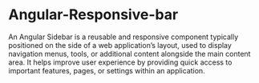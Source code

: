 # Angular-Responsive-bar
An Angular Sidebar is a reusable and responsive component typically positioned on the side of a web application’s layout, used to display navigation menus, tools, or additional content alongside the main content area. It helps improve user experience by providing quick access to important features, pages, or settings within an application.
